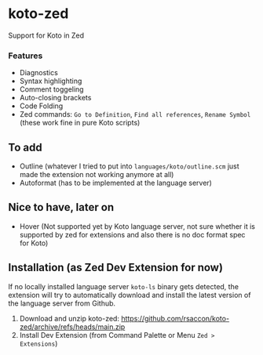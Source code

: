 # koto-zed
Support for Koto in Zed

### Features
- Diagnostics
- Syntax highlighting
- Comment toggeling
- Auto-closing brackets
- Code Folding
- Zed commands: `Go to Definition`, `Find all references`, `Rename Symbol` (these work fine in pure Koto scripts)

## To add
- Outline (whatever I tried to put into `languages/koto/outline.scm` just made the extension not working anymore at all)
- Autoformat (has to be implemented at the language server)

## Nice to have, later on
- Hover (Not supported yet by Koto language server, not sure whether it is supported by zed for extensions and also there is no doc format spec for Koto)

## Installation (as Zed Dev Extension for now)
If no locally installed language server `koto-ls` binary gets detected, the extension will try to automatically download and install the latest version of the language server from Github.
1. Download and unzip koto-zed: https://github.com/rsaccon/koto-zed/archive/refs/heads/main.zip
2. Install Dev Extension (from Command Palette or Menu `Zed > Extensions`)
